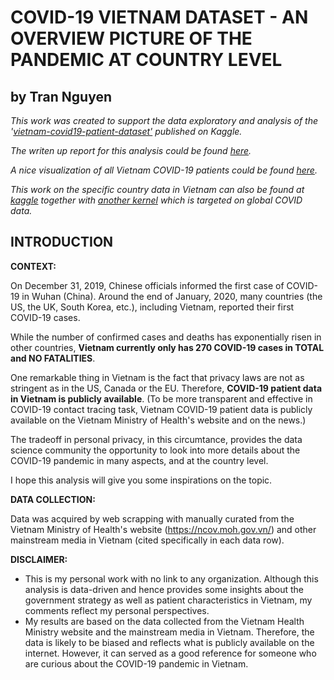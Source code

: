 # COVID-19 VIETNAM DATASET - AN OVERVIEW PICTURE OF THE PANDEMIC AT COUNTRY LEVEL
## by Tran Nguyen

*This work was created to support the data exploratory and analysis of the '[vietnam-covid19-patient-dataset'](https://www.kaggle.com/nhntran/vietnam-covid19-patient-dataset) published on Kaggle.*

*The writen up report for this analysis could be found [here](https://towardsdatascience.com/covid-19-what-do-we-know-about-the-situation-in-vietnam-82c195163d7e).*

*A nice visualization of all Vietnam COVID-19 patients could be found [here](https://medium.com/@tranhnnguyenvn/a-full-picture-of-vietnam-covid-19-patients-496f7ccad3ea).*

*This work on the specific country data in Vietnam can also be found at [kaggle](https://www.kaggle.com/nhntran/covid-19-vietnam-data-eda-and-visualization?scriptVersionId=32963257) together with [another kernel](https://www.kaggle.com/nhntran/covid-19-the-world-data-eda-and-visualization/edit/run/32144597) which is targeted on global COVID data.*

## **INTRODUCTION**

**CONTEXT:**

On December 31, 2019, Chinese officials informed the first case of COVID-19 in Wuhan (China). Around the end of January, 2020, many countries (the US, the UK, South Korea, etc.), including Vietnam, reported their first COVID-19 cases.

While the number of confirmed cases and deaths has exponentially risen in other countries, **Vietnam currently only has 270 COVID-19 cases in TOTAL and NO FATALITIES**.

One remarkable thing in Vietnam is the fact that privacy laws are not as stringent as in the US, Canada or the EU. Therefore, **COVID-19 patient data in Vietnam is publicly available**. (To be more transparent and effective in COVID-19 contact tracing task, Vietnam COVID-19 patient data is publicly available on the Vietnam Ministry of Health's website and on the news.) 

The tradeoff in personal privacy, in this circumtance, provides the data science community the opportunity to look into more details about the COVID-19 pandemic in many aspects, and at the country level.

I hope this analysis will give you some inspirations on the topic.


**DATA COLLECTION:**

Data was acquired by web scrapping with manually curated from the Vietnam Ministry of Health's website (https://ncov.moh.gov.vn/) and other mainstream media in Vietnam (cited specifically in each data row).


**DISCLAIMER:**

* This is my personal work with no link to any organization. Although this analysis is data-driven and hence provides some insights about the government strategy as well as patient characteristics in Vietnam, my comments reflect my personal perspectives.
* My results are based on the data collected from the Vietnam Health Ministry website and the mainstream media in Vietnam. Therefore, the data is likely to be biased and reflects what is publicly available on the internet. However, it can served as a good reference for someone who are curious about the COVID-19 pandemic in Vietnam.
